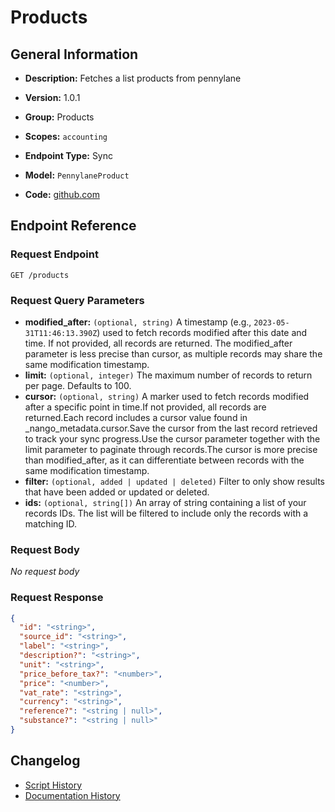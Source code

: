 <!-- BEGIN GENERATED CONTENT -->
# Products

## General Information

- **Description:** Fetches a list products from pennylane

- **Version:** 1.0.1
- **Group:** Products
- **Scopes:** `accounting`
- **Endpoint Type:** Sync
- **Model:** `PennylaneProduct`
- **Code:** [github.com](https://github.com/NangoHQ/integration-templates/tree/main/integrations/pennylane/syncs/products.ts)


## Endpoint Reference

### Request Endpoint

`GET /products`

### Request Query Parameters

- **modified_after:** `(optional, string)` A timestamp (e.g., `2023-05-31T11:46:13.390Z`) used to fetch records modified after this date and time. If not provided, all records are returned. The modified_after parameter is less precise than cursor, as multiple records may share the same modification timestamp.
- **limit:** `(optional, integer)` The maximum number of records to return per page. Defaults to 100.
- **cursor:** `(optional, string)` A marker used to fetch records modified after a specific point in time.If not provided, all records are returned.Each record includes a cursor value found in _nango_metadata.cursor.Save the cursor from the last record retrieved to track your sync progress.Use the cursor parameter together with the limit parameter to paginate through records.The cursor is more precise than modified_after, as it can differentiate between records with the same modification timestamp.
- **filter:** `(optional, added | updated | deleted)` Filter to only show results that have been added or updated or deleted.
- **ids:** `(optional, string[])` An array of string containing a list of your records IDs. The list will be filtered to include only the records with a matching ID.

### Request Body

_No request body_

### Request Response

```json
{
  "id": "<string>",
  "source_id": "<string>",
  "label": "<string>",
  "description?": "<string>",
  "unit": "<string>",
  "price_before_tax?": "<number>",
  "price": "<number>",
  "vat_rate": "<string>",
  "currency": "<string>",
  "reference?": "<string | null>",
  "substance?": "<string | null>"
}
```

## Changelog

- [Script History](https://github.com/NangoHQ/integration-templates/commits/main/integrations/pennylane/syncs/products.ts)
- [Documentation History](https://github.com/NangoHQ/integration-templates/commits/main/integrations/pennylane/syncs/products.md)

<!-- END  GENERATED CONTENT -->

